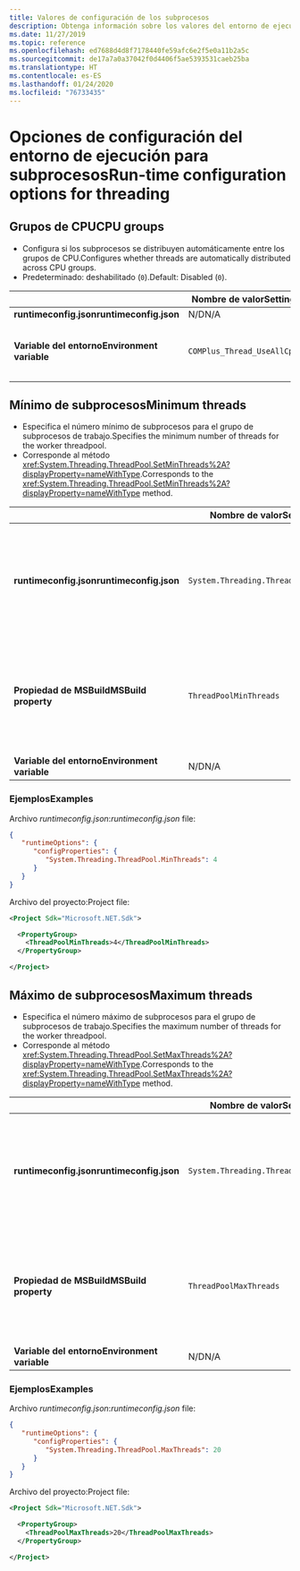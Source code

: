 ```yaml
---
title: Valores de configuración de los subprocesos
description: Obtenga información sobre los valores del entorno de ejecución que configuran los subprocesos para las aplicaciones de .NET Core.
ms.date: 11/27/2019
ms.topic: reference
ms.openlocfilehash: ed7688d4d8f7178440fe59afc6e2f5e0a11b2a5c
ms.sourcegitcommit: de17a7a0a37042f0d4406f5ae5393531caeb25ba
ms.translationtype: HT
ms.contentlocale: es-ES
ms.lasthandoff: 01/24/2020
ms.locfileid: "76733435"
---
```

# <a name="run-time-configuration-options-for-threading"></a><span data-ttu-id="fa46d-103">Opciones de configuración del entorno de ejecución para subprocesos</span><span class="sxs-lookup"><span data-stu-id="fa46d-103">Run-time configuration options for threading</span></span>

## <a name="cpu-groups"></a><span data-ttu-id="fa46d-104">Grupos de CPU</span><span class="sxs-lookup"><span data-stu-id="fa46d-104">CPU groups</span></span>

- <span data-ttu-id="fa46d-105">Configura si los subprocesos se distribuyen automáticamente entre los grupos de CPU.</span><span class="sxs-lookup"><span data-stu-id="fa46d-105">Configures whether threads are automatically distributed across CPU groups.</span></span>
- <span data-ttu-id="fa46d-106">Predeterminado: deshabilitado (`0`).</span><span class="sxs-lookup"><span data-stu-id="fa46d-106">Default: Disabled (`0`).</span></span>

| | <span data-ttu-id="fa46d-107">Nombre de valor</span><span class="sxs-lookup"><span data-stu-id="fa46d-107">Setting name</span></span> | <span data-ttu-id="fa46d-108">Valores</span><span class="sxs-lookup"><span data-stu-id="fa46d-108">Values</span></span> |
| - | - | - |
| <span data-ttu-id="fa46d-109">**runtimeconfig.json**</span><span class="sxs-lookup"><span data-stu-id="fa46d-109">**runtimeconfig.json**</span></span> | <span data-ttu-id="fa46d-110">N/D</span><span class="sxs-lookup"><span data-stu-id="fa46d-110">N/A</span></span> | <span data-ttu-id="fa46d-111">N/D</span><span class="sxs-lookup"><span data-stu-id="fa46d-111">N/A</span></span> |
| <span data-ttu-id="fa46d-112">**Variable del entorno**</span><span class="sxs-lookup"><span data-stu-id="fa46d-112">**Environment variable**</span></span> | `COMPlus_Thread_UseAllCpuGroups` | <span data-ttu-id="fa46d-113">`0`: deshabilitado.</span><span class="sxs-lookup"><span data-stu-id="fa46d-113">`0` - disabled</span></span><br/><span data-ttu-id="fa46d-114">`1`: habilitado.</span><span class="sxs-lookup"><span data-stu-id="fa46d-114">`1` - enabled</span></span> |

## <a name="minimum-threads"></a><span data-ttu-id="fa46d-115">Mínimo de subprocesos</span><span class="sxs-lookup"><span data-stu-id="fa46d-115">Minimum threads</span></span>

- <span data-ttu-id="fa46d-116">Especifica el número mínimo de subprocesos para el grupo de subprocesos de trabajo.</span><span class="sxs-lookup"><span data-stu-id="fa46d-116">Specifies the minimum number of threads for the worker threadpool.</span></span>
- <span data-ttu-id="fa46d-117">Corresponde al método <xref:System.Threading.ThreadPool.SetMinThreads%2A?displayProperty=nameWithType>.</span><span class="sxs-lookup"><span data-stu-id="fa46d-117">Corresponds to the <xref:System.Threading.ThreadPool.SetMinThreads%2A?displayProperty=nameWithType> method.</span></span>

| | <span data-ttu-id="fa46d-118">Nombre de valor</span><span class="sxs-lookup"><span data-stu-id="fa46d-118">Setting name</span></span> | <span data-ttu-id="fa46d-119">Valores</span><span class="sxs-lookup"><span data-stu-id="fa46d-119">Values</span></span> |
| - | - | - |
| <span data-ttu-id="fa46d-120">**runtimeconfig.json**</span><span class="sxs-lookup"><span data-stu-id="fa46d-120">**runtimeconfig.json**</span></span> | `System.Threading.ThreadPool.MinThreads` | <span data-ttu-id="fa46d-121">Entero que representa el número mínimo de subprocesos.</span><span class="sxs-lookup"><span data-stu-id="fa46d-121">An integer that represents the minimum number of threads</span></span> |
| <span data-ttu-id="fa46d-122">**Propiedad de MSBuild**</span><span class="sxs-lookup"><span data-stu-id="fa46d-122">**MSBuild property**</span></span> | `ThreadPoolMinThreads` | <span data-ttu-id="fa46d-123">Entero que representa el número mínimo de subprocesos.</span><span class="sxs-lookup"><span data-stu-id="fa46d-123">An integer that represents the minimum number of threads</span></span> |
| <span data-ttu-id="fa46d-124">**Variable del entorno**</span><span class="sxs-lookup"><span data-stu-id="fa46d-124">**Environment variable**</span></span> | <span data-ttu-id="fa46d-125">N/D</span><span class="sxs-lookup"><span data-stu-id="fa46d-125">N/A</span></span> | <span data-ttu-id="fa46d-126">N/D</span><span class="sxs-lookup"><span data-stu-id="fa46d-126">N/A</span></span> |

### <a name="examples"></a><span data-ttu-id="fa46d-127">Ejemplos</span><span class="sxs-lookup"><span data-stu-id="fa46d-127">Examples</span></span>

<span data-ttu-id="fa46d-128">Archivo *runtimeconfig.json*:</span><span class="sxs-lookup"><span data-stu-id="fa46d-128">*runtimeconfig.json* file:</span></span>

```json
{
   "runtimeOptions": {
      "configProperties": {
         "System.Threading.ThreadPool.MinThreads": 4
      }
   }
}
```

<span data-ttu-id="fa46d-129">Archivo del proyecto:</span><span class="sxs-lookup"><span data-stu-id="fa46d-129">Project file:</span></span>

```xml
<Project Sdk="Microsoft.NET.Sdk">

  <PropertyGroup>
    <ThreadPoolMinThreads>4</ThreadPoolMinThreads>
  </PropertyGroup>

</Project>
```

## <a name="maximum-threads"></a><span data-ttu-id="fa46d-130">Máximo de subprocesos</span><span class="sxs-lookup"><span data-stu-id="fa46d-130">Maximum threads</span></span>

- <span data-ttu-id="fa46d-131">Especifica el número máximo de subprocesos para el grupo de subprocesos de trabajo.</span><span class="sxs-lookup"><span data-stu-id="fa46d-131">Specifies the maximum number of threads for the worker threadpool.</span></span>
- <span data-ttu-id="fa46d-132">Corresponde al método <xref:System.Threading.ThreadPool.SetMaxThreads%2A?displayProperty=nameWithType>.</span><span class="sxs-lookup"><span data-stu-id="fa46d-132">Corresponds to the <xref:System.Threading.ThreadPool.SetMaxThreads%2A?displayProperty=nameWithType> method.</span></span>

| | <span data-ttu-id="fa46d-133">Nombre de valor</span><span class="sxs-lookup"><span data-stu-id="fa46d-133">Setting name</span></span> | <span data-ttu-id="fa46d-134">Valores</span><span class="sxs-lookup"><span data-stu-id="fa46d-134">Values</span></span> |
| - | - | - |
| <span data-ttu-id="fa46d-135">**runtimeconfig.json**</span><span class="sxs-lookup"><span data-stu-id="fa46d-135">**runtimeconfig.json**</span></span> | `System.Threading.ThreadPool.MaxThreads` | <span data-ttu-id="fa46d-136">Entero que representa el número máximo de subprocesos.</span><span class="sxs-lookup"><span data-stu-id="fa46d-136">An integer that represents the maximum number of threads</span></span> |
| <span data-ttu-id="fa46d-137">**Propiedad de MSBuild**</span><span class="sxs-lookup"><span data-stu-id="fa46d-137">**MSBuild property**</span></span> | `ThreadPoolMaxThreads` | <span data-ttu-id="fa46d-138">Entero que representa el número máximo de subprocesos.</span><span class="sxs-lookup"><span data-stu-id="fa46d-138">An integer that represents the maximum number of threads</span></span> |
| <span data-ttu-id="fa46d-139">**Variable del entorno**</span><span class="sxs-lookup"><span data-stu-id="fa46d-139">**Environment variable**</span></span> | <span data-ttu-id="fa46d-140">N/D</span><span class="sxs-lookup"><span data-stu-id="fa46d-140">N/A</span></span> | <span data-ttu-id="fa46d-141">N/D</span><span class="sxs-lookup"><span data-stu-id="fa46d-141">N/A</span></span> |

### <a name="examples"></a><span data-ttu-id="fa46d-142">Ejemplos</span><span class="sxs-lookup"><span data-stu-id="fa46d-142">Examples</span></span>

<span data-ttu-id="fa46d-143">Archivo *runtimeconfig.json*:</span><span class="sxs-lookup"><span data-stu-id="fa46d-143">*runtimeconfig.json* file:</span></span>

```json
{
   "runtimeOptions": {
      "configProperties": {
         "System.Threading.ThreadPool.MaxThreads": 20
      }
   }
}
```

<span data-ttu-id="fa46d-144">Archivo del proyecto:</span><span class="sxs-lookup"><span data-stu-id="fa46d-144">Project file:</span></span>

```xml
<Project Sdk="Microsoft.NET.Sdk">

  <PropertyGroup>
    <ThreadPoolMaxThreads>20</ThreadPoolMaxThreads>
  </PropertyGroup>

</Project>
```
